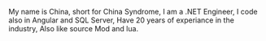 My name is China, short for China Syndrome,
I am a .NET Engineer, I code also in Angular and SQL Server,
Have 20 years of experiance in the industry,
Also like source Mod and lua.


 
